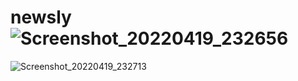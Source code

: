 # newsly![Screenshot_20220419_232656](https://user-images.githubusercontent.com/87601912/164067424-27aaca0e-412b-4bef-8ecd-52b2e7b8ca96.jpg)
![Screenshot_20220419_232713](https://user-images.githubusercontent.com/87601912/164067442-965c73d4-5732-4821-8cb7-f0837e0dc3a9.jpg)
